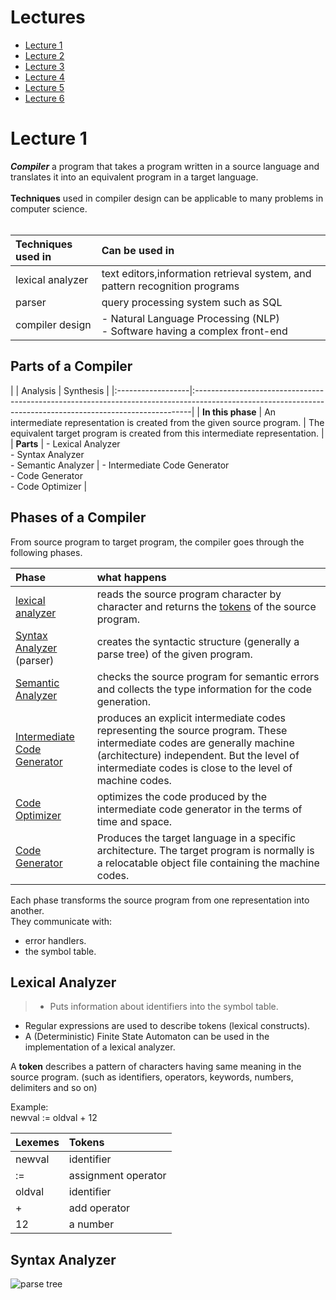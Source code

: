 # Lectures

- [Lecture 1](#Lecture-1)
- [Lecture 2](#Lecture-2)
- [Lecture 3](#Lecture-3)
- [Lecture 4](#Lecture-4)
- [Lecture 5](#Lecture-5)
- [Lecture 6](#Lecture-6)


# Lecture 1

__*Compiler*__ a program that takes a program written in a
source language and translates it into an equivalent
program in a target language.<br><br>
**Techniques** used in compiler design can be applicable
to many problems in computer science. <br><br>

| Techniques used in | Can be used in                                                                 |
|:-------------------|:-------------------------------------------------------------------------------|
| lexical analyzer   | text editors,information retrieval system, and pattern recognition programs    |
| parser             | query processing system such as SQL                                            |
| compiler design    | - Natural Language Processing (NLP) <br> - Software having a complex front-end |

## Parts of a Compiler

|                   | Analysis  | Synthesis                                                                                                                                      |
|:------------------|:-----------------------------------------------------------------------------------------------------------------------------------------------------------|
| **In this phase** | An intermediate representation is created from the given source program. | The equivalent target program is created from this intermediate representation. |
| **Parts**         | - Lexical Analyzer <br>- Syntax Analyzer <br>- Semantic Analyzer | - Intermediate Code Generator<br>- Code Generator<br>- Code Optimizer                   |

## Phases of a Compiler

From source program to target program, the compiler goes through the following phases.

| Phase                                                       | what happens                                                                                                                                                                                                                    |
|:------------------------------------------------------------|:--------------------------------------------------------------------------------------------------------------------------------------------------------------------------------------------------------------------------------|
| [lexical analyzer](#lexical-analyzer)                       | reads the source program character by character and returns the [tokens](#token) of the source program.                                                                                                                         |
| [Syntax Analyzer](#Syntax-Analyzer)  (parser)               | creates the syntactic structure (generally a parse tree) of the given program.                                                                                                                                                  |
| [Semantic Analyzer](#Semantic-Analyzer)                     | checks the source program for semantic errors and collects the type information for the code generation.                                                                                                                        |
| [Intermediate Code Generator](#Intermediate-Code-Generator) | produces an explicit intermediate codes representing the source program. These intermediate codes are generally machine (architecture) independent. But the level of intermediate codes is close to the level of machine codes. |
| [Code Optimizer](#Code-Optimizer)                           | optimizes the code produced by the intermediate code generator in the terms of time and space.                                                                                                                                  |
| [Code Generator](#Code-Generator)                           | Produces the target language in a specific architecture. The target program is normally is a relocatable object file containing the machine codes.                                                                              |

Each phase transforms the source program from one representation into another. <br>
They communicate with:
* error handlers.
* the symbol table.

## Lexical Analyzer
>-  Puts information about identifiers into the symbol table.
-  Regular expressions are used to describe tokens (lexical constructs).
-  A (Deterministic) Finite State Automaton can be used in the implementation of a lexical analyzer.

<p id="token"> A <b>token</b> describes a pattern of characters having same meaning in the source program. (such as identifiers, operators, keywords, numbers, delimiters and so on) </p>
Example: <br>
newval := oldval + 12

| Lexemes | Tokens              |
|:--------|:--------------------|
| newval  | identifier          |
| :=      | assignment operator |
| oldval  | identifier          |
| +       | add operator        |
| 12      | a number            |

## Syntax Analyzer
![parse tree]()
